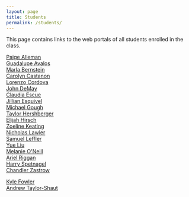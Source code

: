 ```yaml
---
layout: page
title: Students
permalink: /students/
---
```


This page contains links to the web portals of all students enrolled in the class. 

[Paige Alleman]()<br>
[Guadalupe Avalos]()<br>
[Marla Bernstein]()<br>
[Carolyn Castanon]()<br>
[Lorenzo Cordova]()<br>
[John DeMay]()<br>
[Claudia Escue]()<br>
[Jillian Esquivel]()<br>
[Michael Gough]()<br>
[Taylor Hershberger]()<br>
[Elijah Hirsch]()<br>
[Zoeline Keating]()<br>
[Nicholas Lawler]()<br>
[Samuel Leffler]()<br>
[Yue Liu]()<br>
[Melanie O'Neill]()<br>
[Ariel Riggan]()<br>
[Harry Spetnagel]()<br>
[Chandler Zastrow]()<br>



[Kyle Fowler]()<br>
[Andrew Taylor-Shaut]()<br>